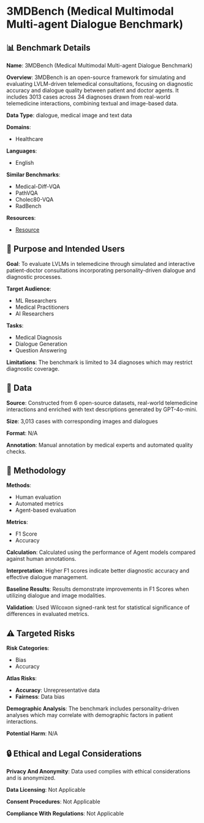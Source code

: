 # 3MDBench (Medical Multimodal Multi-agent Dialogue Benchmark)

## 📊 Benchmark Details

**Name**: 3MDBench (Medical Multimodal Multi-agent Dialogue Benchmark)

**Overview**: 3MDBench is an open-source framework for simulating and evaluating LVLM-driven telemedical consultations, focusing on diagnostic accuracy and dialogue quality between patient and doctor agents. It includes 3013 cases across 34 diagnoses drawn from real-world telemedicine interactions, combining textual and image-based data.

**Data Type**: dialogue, medical image and text data

**Domains**:
- Healthcare

**Languages**:
- English

**Similar Benchmarks**:
- Medical-Diff-VQA
- PathVQA
- Cholec80-VQA
- RadBench

**Resources**:
- [Resource](https://anonymous.4open.science/r/3mdbench_acl-0511)

## 🎯 Purpose and Intended Users

**Goal**: To evaluate LVLMs in telemedicine through simulated and interactive patient-doctor consultations incorporating personality-driven dialogue and diagnostic processes.

**Target Audience**:
- ML Researchers
- Medical Practitioners
- AI Researchers

**Tasks**:
- Medical Diagnosis
- Dialogue Generation
- Question Answering

**Limitations**: The benchmark is limited to 34 diagnoses which may restrict diagnostic coverage.

## 💾 Data

**Source**: Constructed from 6 open-source datasets, real-world telemedicine interactions and enriched with text descriptions generated by GPT-4o-mini.

**Size**: 3,013 cases with corresponding images and dialogues

**Format**: N/A

**Annotation**: Manual annotation by medical experts and automated quality checks.

## 🔬 Methodology

**Methods**:
- Human evaluation
- Automated metrics
- Agent-based evaluation

**Metrics**:
- F1 Score
- Accuracy

**Calculation**: Calculated using the performance of Agent models compared against human annotations.

**Interpretation**: Higher F1 scores indicate better diagnostic accuracy and effective dialogue management.

**Baseline Results**: Results demonstrate improvements in F1 Scores when utilizing dialogue and image modalities.

**Validation**: Used Wilcoxon signed-rank test for statistical significance of differences in evaluated metrics.

## ⚠️ Targeted Risks

**Risk Categories**:
- Bias
- Accuracy

**Atlas Risks**:
- **Accuracy**: Unrepresentative data
- **Fairness**: Data bias

**Demographic Analysis**: The benchmark includes personality-driven analyses which may correlate with demographic factors in patient interactions.

**Potential Harm**: N/A

## 🔒 Ethical and Legal Considerations

**Privacy And Anonymity**: Data used complies with ethical considerations and is anonymized.

**Data Licensing**: Not Applicable

**Consent Procedures**: Not Applicable

**Compliance With Regulations**: Not Applicable
